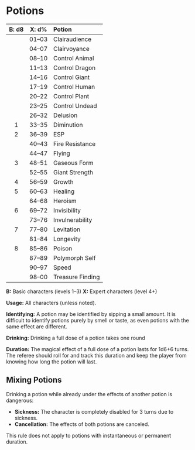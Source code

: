# Potions

| B: d8 | X: d% | Potion                                                       |
| :---: | :---: | :----------------------------------------------------------- |
|       | 01–03 | Clairaudience |
|       | 04–07 | Clairvoyance |
|       | 08–10 | Control Animal |
|       | 11–13 | Control Dragon |
|       | 14–16 | Control Giant |
|       | 17–19 | Control Human |
|       | 20–22 | Control Plant |
|       | 23–25 | Control Undead |
|       | 26–32 | Delusion |
|   1   | 33–35 | Diminution |
|   2   | 36–39 | ESP |
|       | 40–43 | Fire Resistance |
|       | 44–47 | Flying |
|   3   | 48–51 | Gaseous Form |
|       | 52–55 | Giant Strength |
|   4   | 56–59 | Growth |
|   5   | 60–63 | Healing |
|       | 64–68 | Heroism |
|   6   | 69–72 | Invisibility |
|       | 73–76 | Invulnerability |
|   7   | 77–80 | Levitation |
|       | 81–84 | Longevity |
|   8   | 85–86 | Poison |
|       | 87–89 | Polymorph Self |
|       | 90–97 | Speed |
|       | 98–00 | Treasure Finding |

**B:** Basic characters (levels 1–3)
**X:** Expert characters (level 4+)

**Usage:** All characters (unless noted).

**Identifying:** A potion may be identified by sipping a small amount. It is difficult to identify potions purely by smell or taste, as even potions with the same effect are different.

**Drinking:** Drinking a full dose of a potion takes one round

**Duration:** The magical effect of a full dose of a potion lasts for 1d6+6 turns. The referee should roll for and track this duration and keep the player from knowing how long the potion will last.

## Mixing Potions

Drinking a potion while already under the effects of another potion is dangerous:

- **Sickness:** The character is completely disabled for 3 turns due to sickness.
- **Cancellation:** The effects of both potions are canceled.

This rule does not apply to potions with instantaneous or permanent duration.